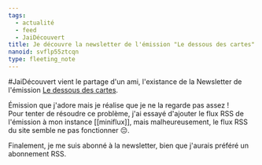 ```yaml
---
tags:
  - actualité
  - feed
  - JaiDécouvert
title: Je découvre la newsletter de l'émission "Le dessous des cartes"
nanoid: svflp55ztcqn
type: fleeting_note
---
```

#JaiDécouvert vient le partage d'un ami, l'existance de la Newsletter de l'émission [Le dessous des cartes](https://www.arte.tv/fr/videos/RC-014036/le-dessous-des-cartes/). 

Émission que j'adore mais je réalise que je ne la regarde pas assez !  
Pour tenter de résoudre ce problème, j'ai essayé d'ajouter le flux RSS de l'émission à mon instance [[miniflux]], mais malheureusement, le flux RSS du site semble ne pas fonctionner 😔.

Finalement, je me suis abonné à la newsletter, bien que j'aurais préféré un abonnement RSS.
